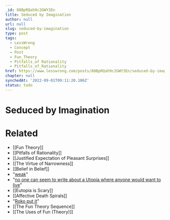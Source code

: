 ```yaml
---
_id: 88BpRQah9c2GWY3En
title: Seduced by Imagination
author: null
url: null
slug: seduced-by-imagination
type: post
tags:
  - LessWrong
  - Concept
  - Post
  - Fun_Theory
  - Pitfalls_of Rationality
  - Pitfalls_of_Rationality
href: https://www.lesswrong.com/posts/88BpRQah9c2GWY3En/seduced-by-imagination
chapter: null
synchedAt: '2022-09-01T09:11:20.106Z'
status: todo
---
```


# Seduced by Imagination


# Related

- [[Fun Theory]]
- [[Pitfalls of Rationality]]
- [[Justified Expectation of Pleasant Surprises]]
- [[The Virtue of Narrowness]]
- [[Belief in Belief]]
- "[weak](/lw/vz/the_weak_inside_view/)"
- "[no one can seem to write about a Utopia where anyone would want to live](http://www.orwell.ru/library/articles/socialists/english/e_fun)"
- [[Eutopia is Scary]]
- [[Affective Death Spirals]]
- "[Roko put it](http://www.overcomingbias.com/2009/01/better-and-better.html#comment-144803018)"
- [[The Fun Theory Sequence]]
- [[The Uses of Fun (Theory)]]